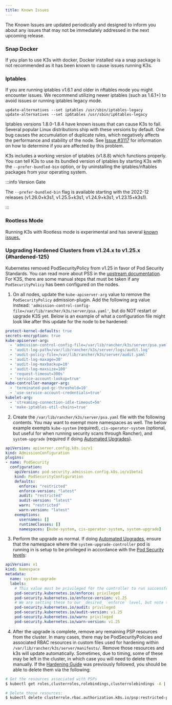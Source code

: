 ```yaml
---
title: Known Issues
---
```

The Known Issues are updated periodically and designed to inform you about any issues that may not be immediately addressed in the next upcoming release.

### Snap Docker

If you plan to use K3s with docker, Docker installed via a snap package is not recommended as it has been known to cause issues running K3s.

### Iptables

If you are running iptables v1.6.1 and older in nftables mode you might encounter issues. We recommend utilizing newer iptables (such as 1.6.1+) to avoid issues or running iptables legacy mode.

```
update-alternatives --set iptables /usr/sbin/iptables-legacy
update-alternatives --set ip6tables /usr/sbin/ip6tables-legacy
```

Iptables versions 1.8.0-1.8.4 have known issues that can cause K3s to fail. Several popular Linux distributions ship with these versions by default. One bug causes the accumulation of duplicate rules, which negatively affects the performance and stability of the node. See [Issue #3117](https://github.com/k3s-io/k3s/issues/3117) for information on how to determine if you are affected by this problem.

K3s includes a working version of iptables (v1.8.8) which functions properly. You can tell K3s to use its bundled version of iptables by starting K3s with the `--prefer-bundled-bin` option, or by uninstalling the iptables/nftables packages from your operating system.

:::info Version Gate

The `--prefer-bundled-bin` flag is available starting with the 2022-12 releases (v1.26.0+k3s1, v1.25.5+k3s1, v1.24.9+k3s1, v1.23.15+k3s1).

:::

### Rootless Mode

Running K3s with Rootless mode is experimental and has several [known issues.](./advanced.md#known-issues-with-rootless-mode)

### Upgrading Hardened Clusters from v1.24.x to v1.25.x {#hardened-125}

Kubernetes removed PodSecurityPolicy from v1.25 in favor of Pod Security Standards. You can read more about PSS in the [upstream documentation](https://kubernetes.io/docs/concepts/security/pod-security-standards/). For K3S, there are some manual steps that must be taken if any `PodSecurityPolicy` has been configured on the nodes.

1. On all nodes, update the `kube-apiserver-arg` value to remove the `PodSecurityPolicy` admission-plugin. Add the following arg value instead: `'admission-control-config-file=/var/lib/rancher/k3s/server/psa.yaml'`, but do NOT restart or upgrade K3S yet. Below is an example of what a configuration file might look like after this update for the node to be hardened:
```yaml
protect-kernel-defaults: true
secrets-encryption: true
kube-apiserver-arg:
  - 'admission-control-config-file=/var/lib/rancher/k3s/server/psa.yaml'
  - 'audit-log-path=/var/lib/rancher/k3s/server/logs/audit.log'
  - 'audit-policy-file=/var/lib/rancher/k3s/server/audit.yaml'
  - 'audit-log-maxage=30'
  - 'audit-log-maxbackup=10'
  - 'audit-log-maxsize=100'
  - 'request-timeout=300s'
  - 'service-account-lookup=true'
kube-controller-manager-arg:
  - 'terminated-pod-gc-threshold=10'
  - 'use-service-account-credentials=true'
kubelet-arg:
  - 'streaming-connection-idle-timeout=5m'
  - 'make-iptables-util-chains=true'
```
2. Create the `/var/lib/rancher/k3s/server/psa.yaml` file with the following contents. You may want to exempt more namespaces as well. The below example exempts `kube-system` (required), `cis-operator-system` (optional, but useful for when running security scans through Rancher), and `system-upgrade` (required if doing [Automated Upgrades](./upgrades/automated.md)).
```yaml
apiVersion: apiserver.config.k8s.io/v1
kind: AdmissionConfiguration
plugins:
- name: PodSecurity
  configuration:
    apiVersion: pod-security.admission.config.k8s.io/v1beta1
    kind: PodSecurityConfiguration
    defaults:
      enforce: "restricted"
      enforce-version: "latest"
      audit: "restricted"
      audit-version: "latest"
      warn: "restricted"
      warn-version: "latest"
    exemptions:
      usernames: []
      runtimeClasses: []
      namespaces: [kube-system, cis-operator-system, system-upgrade]
```
3. Perform the upgrade as normal. If doing [Automated Upgrades](./upgrades/automated.md), ensure that the namespace where the `system-upgrade-controller` pod is running in is setup to be privileged in accordance with the [Pod Security levels](https://kubernetes.io/docs/concepts/security/pod-security-admission/#pod-security-levels):
```yaml
apiVersion: v1
kind: Namespace
metadata:
  name: system-upgrade
  labels:
    # This value must be privileged for the controller to run successfully.
    pod-security.kubernetes.io/enforce: privileged
    pod-security.kubernetes.io/enforce-version: v1.25
    # We are setting these to our _desired_ `enforce` level, but note that these below values can be any of the available options.
    pod-security.kubernetes.io/audit: privileged
    pod-security.kubernetes.io/audit-version: v1.25
    pod-security.kubernetes.io/warn: privileged
    pod-security.kubernetes.io/warn-version: v1.25
```
4. After the upgrade is complete, remove any remaining PSP resources from the cluster. In many cases, there may be PodSecurityPolicies and associated RBAC resources in custom files used for hardening within `/var/lib/rancher/k3s/server/manifests/`. Remove those resources and k3s will update automatically. Sometimes, due to timing, some of these may be left in the cluster, in which case you will need to delete them manually. If the [Hardening Guide](./security/hardening-guide.md) was previously followed, you should be able to delete them via the following:
```sh
# Get the resources associated with PSPs
$ kubectl get roles,clusterroles,rolebindings,clusterrolebindings -A | grep -i psp

# Delete those resources:
$ kubectl delete clusterrole.rbac.authorization.k8s.io/psp:restricted-psp clusterrole.rbac.authorization.k8s.io/psp:svclb-psp clusterrole.rbac.authorization.k8s.io/psp:system-unrestricted-psp clusterrolebinding.rbac.authorization.k8s.io/default:restricted-psp clusterrolebinding.rbac.authorization.k8s.io/system-unrestricted-node-psp-rolebinding && kubectl delete -n kube-system rolebinding.rbac.authorization.k8s.io/svclb-psp-rolebinding rolebinding.rbac.authorization.k8s.io/system-unrestricted-svc-acct-psp-rolebinding
```
